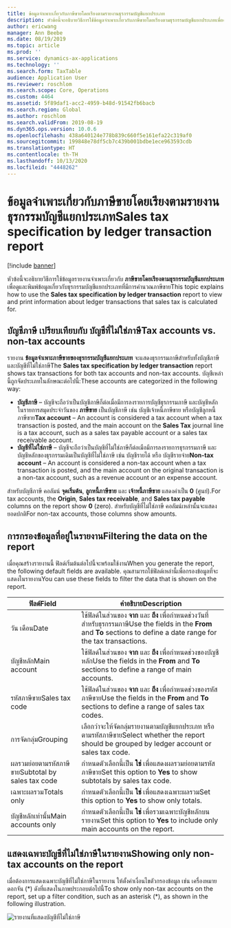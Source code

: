 ```yaml
---
title: ข้อมูลจำเพาะเกี่ยวกับภาษีขายโดยเรียงตามรายงานธุรกรรมบัญชีแยกประเภท
description: หัวข้อนี้จะอธิบายวิธีการใช้ข้อมูลจำเพาะเกี่ยวกับภาษีขายโดยเรียงตามธุรกรรมบัญชีแยกประเภทเพื่อดูและพิมพ์ข้อมูลเกี่ยวกับธุรกรรมบัญชีแยกประเภทที่มีการคำนวณภาษีขาย
author: ericwang
manager: Ann Beebe
ms.date: 08/19/2019
ms.topic: article
ms.prod: ''
ms.service: dynamics-ax-applications
ms.technology: ''
ms.search.form: TaxTable
audience: Application User
ms.reviewer: roschlom
ms.search.scope: Core, Operations
ms.custom: 4464
ms.assetid: 5f89daf1-acc2-4959-b48d-91542fb6bacb
ms.search.region: Global
ms.author: roschlom
ms.search.validFrom: 2019-08-19
ms.dyn365.ops.version: 10.0.6
ms.openlocfilehash: 438a640124e778b839c660f5e161efa22c319af0
ms.sourcegitcommit: 199848e78df5cb7c439b001bdbe1ece963593cdb
ms.translationtype: HT
ms.contentlocale: th-TH
ms.lasthandoff: 10/13/2020
ms.locfileid: "4448262"
---
```

# <a name="sales-tax-specification-by-ledger-transaction-report"></a><span data-ttu-id="c2d51-103">ข้อมูลจำเพาะเกี่ยวกับภาษีขายโดยเรียงตามรายงานธุรกรรมบัญชีแยกประเภท</span><span class="sxs-lookup"><span data-stu-id="c2d51-103">Sales tax specification by ledger transaction report</span></span>
[!include [banner](../includes/banner.md)]

<span data-ttu-id="c2d51-104">หัวข้อนี้จะอธิบายวิธีการใช้ข้อมูลรายงานจำเพาะเกี่ยวกับ **ภาษีขายโดยเรียงตามธุรกรรมบัญชีแยกประเภท** เพื่อดูและพิมพ์ข้อมูลเกี่ยวกับธุรกรรมบัญชีแยกประเภทที่มีการคำนวณภาษีขาย</span><span class="sxs-lookup"><span data-stu-id="c2d51-104">This topic explains how to use the **Sales tax specification by ledger transaction** report to view and print information about ledger transactions that sales tax is calculated for.</span></span>

## <a name="tax-accounts-vs-non-tax-accounts"></a><span data-ttu-id="c2d51-105">บัญชีภาษี เปรียบเทียบกับ บัญชีที่ไม่ใช่ภาษี</span><span class="sxs-lookup"><span data-stu-id="c2d51-105">Tax accounts vs. non-tax accounts</span></span>

<span data-ttu-id="c2d51-106">รายงาน **ข้อมูลจำเพาะภาษีขายของธุรกรรมบัญชีแยกประเภท** จะแสดงธุรกรรมภาษีสำหรับทั้งบัญชีภาษีและบัญชีที่ไม่ใช่ภาษี</span><span class="sxs-lookup"><span data-stu-id="c2d51-106">The **Sales tax specification by ledger transaction** report shows tax transactions for both tax accounts and non-tax accounts.</span></span> <span data-ttu-id="c2d51-107">บัญชีเหล่านี้ถูกจัดประเภทในลักษณะต่อไปนี้:</span><span class="sxs-lookup"><span data-stu-id="c2d51-107">These accounts are categorized in the following way:</span></span>

- <span data-ttu-id="c2d51-108">**บัญชีภาษี** – บัญชีจะถือว่าเป็นบัญชีภาษีก็ต่อเมื่อมีการลงรายการบัญชีธุรกรรมภาษี และบัญชีหลักในรายการสมุดประจำวันของ **ภาษีขาย** เป็นบัญชีภาษี เช่น บัญชีเจ้าหนี้ภาษีขาย หรือบัญชีลูกหนี้ภาษีขาย</span><span class="sxs-lookup"><span data-stu-id="c2d51-108">**Tax account** – An account is considered a tax account when a tax transaction is posted, and the main account on the **Sales Tax** journal line is a tax account, such as a sales tax payable account or a sales tax receivable account.</span></span>
- <span data-ttu-id="c2d51-109">**บัญชีที่ไม่ใช่ภาษี** – บัญชีจะถือว่าเป็นบัญชีที่ไม่ใช่ภาษีก็ต่อเมือมีการลงรายการธุรกรรมภาษี และบัญชีหลักของธุรกรรมเดิมเป็นบัญชีที่ไม่ใช่ภาษี เช่น บัญชีรายได้ หรือ บัญชีรายจ่าย</span><span class="sxs-lookup"><span data-stu-id="c2d51-109">**Non-tax account** – An account is considered a non-tax account when a tax transaction is posted, and the main account on the original transaction is a non-tax account, such as a revenue account or an expense account.</span></span>

<span data-ttu-id="c2d51-110">สำหรับบัญชีภาษี คอลัมน์ **จุดเริ่มต้น**, **ลูกหนี้ภาษีขาย** และ **เจ้าหนี้ภาษีขาย** แสดงค่าเป็น **0** (ศูนย์).</span><span class="sxs-lookup"><span data-stu-id="c2d51-110">For tax accounts, the **Origin**, **Sales tax receivable**, and **Sales tax payable** columns on the report show **0** (zero).</span></span> <span data-ttu-id="c2d51-111">สำหรับบัญชีที่ไม่ใช่ภาษี คอลัมน์เหล่านั้นจะแสดงยอดปกติ</span><span class="sxs-lookup"><span data-stu-id="c2d51-111">For non-tax accounts, those columns show amounts.</span></span>

## <a name="filtering-the-data-on-the-report"></a><span data-ttu-id="c2d51-112">การกรองข้อมูลที่อยู่ในรายงาน</span><span class="sxs-lookup"><span data-stu-id="c2d51-112">Filtering the data on the report</span></span>

<span data-ttu-id="c2d51-113">เมื่อคุณสร้างรายงานนี้ ฟิลด์เริ่มต้นต่อไปนี้จะพร้อมใช้งาน</span><span class="sxs-lookup"><span data-stu-id="c2d51-113">When you generate the report, the following default fields are available.</span></span> <span data-ttu-id="c2d51-114">คุณสามารถใช้ฟิลด์เหล่านี้เพื่อกรองข้อมูลที่จะแสดงในรายงาน</span><span class="sxs-lookup"><span data-stu-id="c2d51-114">You can use these fields to filter the data that is shown on the report.</span></span>

| <span data-ttu-id="c2d51-115">ฟิลด์</span><span class="sxs-lookup"><span data-stu-id="c2d51-115">Field</span></span>                      | <span data-ttu-id="c2d51-116">คำอธิบาย</span><span class="sxs-lookup"><span data-stu-id="c2d51-116">Description</span></span> |
|----------------------------|-------------|
| <span data-ttu-id="c2d51-117">วัน เดือน</span><span class="sxs-lookup"><span data-stu-id="c2d51-117">Date</span></span>                       | <span data-ttu-id="c2d51-118">ใช้ฟิลด์ในส่วนของ **จาก** และ **ถึง** เพื่อกำหนดช่วงวันที่สำหรับธุรกรรมภาษี</span><span class="sxs-lookup"><span data-stu-id="c2d51-118">Use the fields in the **From** and **To** sections to define a date range for the tax transactions.</span></span> |
| <span data-ttu-id="c2d51-119">บัญชีหลัก</span><span class="sxs-lookup"><span data-stu-id="c2d51-119">Main account</span></span>               | <span data-ttu-id="c2d51-120">ใช้ฟิลด์ในส่วนของ **จาก** และ **ถึง** เพื่อกำหนดช่วงของบัญชีหลัก</span><span class="sxs-lookup"><span data-stu-id="c2d51-120">Use the fields in the **From** and **To** sections to define a range of main accounts.</span></span> |
| <span data-ttu-id="c2d51-121">รหัสภาษีขาย</span><span class="sxs-lookup"><span data-stu-id="c2d51-121">Sales tax code</span></span>             | <span data-ttu-id="c2d51-122">ใช้ฟิลด์ในส่วนของ **จาก** และ **ถึง** เพื่อกำหนดช่วงของรหัสภาษีขาย</span><span class="sxs-lookup"><span data-stu-id="c2d51-122">Use the fields in the **From** and **To** sections to define a range of sales tax codes.</span></span> |
| <span data-ttu-id="c2d51-123">การจัดกลุ่ม</span><span class="sxs-lookup"><span data-stu-id="c2d51-123">Grouping</span></span>                   | <span data-ttu-id="c2d51-124">เลือกว่าจะให้จัดกลุ่มรายงานตามบัญชีแยกประเภท หรือตามรหัสภาษีขาย</span><span class="sxs-lookup"><span data-stu-id="c2d51-124">Select whether the report should be grouped by ledger account or sales tax code.</span></span> |
| <span data-ttu-id="c2d51-125">ผลรวมย่อยตามรหัสภาษีขาย</span><span class="sxs-lookup"><span data-stu-id="c2d51-125">Subtotal by sales tax code</span></span> | <span data-ttu-id="c2d51-126">กำหนดตัวเลือกนี้เป็น **ใช่** เพื่อแสดงผลรวมย่อยตามรหัสภาษีขาย</span><span class="sxs-lookup"><span data-stu-id="c2d51-126">Set this option to **Yes** to show subtotals by sales tax code.</span></span> |
| <span data-ttu-id="c2d51-127">เฉพาะผลรวม</span><span class="sxs-lookup"><span data-stu-id="c2d51-127">Totals only</span></span>                | <span data-ttu-id="c2d51-128">กำหนดตัวเลือกนี้เป็น **ใช่** เพื่อแสดงเฉพาะผลรวม</span><span class="sxs-lookup"><span data-stu-id="c2d51-128">Set this option to **Yes** to show only totals.</span></span> |
| <span data-ttu-id="c2d51-129">บัญชีหลักเท่านั้น</span><span class="sxs-lookup"><span data-stu-id="c2d51-129">Main accounts only</span></span>         | <span data-ttu-id="c2d51-130">กำหนดตัวเลือกนี้เป็น **ใช่** เพื่อรวมเฉพาะบัญชีหลักบนรายงาน</span><span class="sxs-lookup"><span data-stu-id="c2d51-130">Set this option to **Yes** to include only main accounts on the report.</span></span> |

## <a name="showing-only-non-tax-accounts-on-the-report"></a><span data-ttu-id="c2d51-131">แสดงเฉพาะบัญชีที่ไม่ใช่ภาษีในรายงาน</span><span class="sxs-lookup"><span data-stu-id="c2d51-131">Showing only non-tax accounts on the report</span></span>

<span data-ttu-id="c2d51-132">เมื่อต้องการแสดงเฉพาะบัญชีที่ไม่ใช่ภาษีในรายงาน ให้ตั้งค่าเงื่อนไขตัวกรองข้อมูล เช่น เครื่องหมายดอกจัน (\*) ดังที่แสดงในภาพประกอบต่อไปนี้</span><span class="sxs-lookup"><span data-stu-id="c2d51-132">To show only non-tax accounts on the report, set up a filter condition, such as an asterisk (\*), as shown in the following illustration.</span></span>

![รายงานที่แสดงบัญชีที่ไม่ใช่ภาษี](media/taxspecperledgertrans.png)

